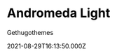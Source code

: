 ---
title: Andromeda Light
github: https://github.com/gethugothemes/andromeda-light
demo: https://demo.gethugothemes.com/andromeda-light/site/
author: Gethugothemes
author_link: https://gethugothemes.com/
author_twitter: gethugothemes
ssg:
  - Hugo
css:
  - Bootstrap
cms:
  - Forestry
archetype:
  - Business
date: 2021-08-29T16:13:50.000Z
description: >-
  Andromeda Light is a clean and modern Hugo SAAS Software theme. It perfectly
  fits any kind of SAAS Software. It is fully responsive, Superfast, and powered
  by Bootstrap.
draft: false
weight: 1
publish_date: '2021-08-09T10:25:21Z'
update_date: '2022-07-16T04:50:45Z'
github_star: 52
github_fork: 53
---